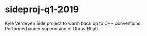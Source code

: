 # sideproj-q1-2019
Kyle Verdeyen
Side project to warm back up to C++ conventions.
Performed under supervision of Dhruv Bhatt.
